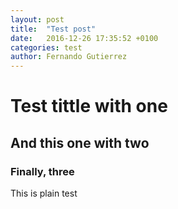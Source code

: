 ```yaml
---
layout: post
title:  "Test post"
date:   2016-12-26 17:35:52 +0100
categories: test
author: Fernando Gutierrez
---
```


# Test tittle with one

## And this one with two

### Finally, three

This is plain test
